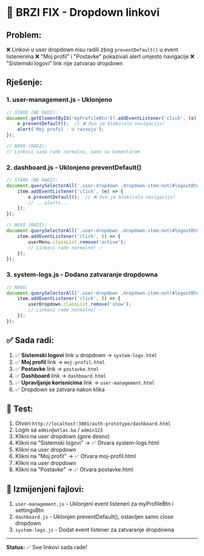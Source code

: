 # 🔧 BRZI FIX - Dropdown linkovi

## Problem:
❌ Linkovi u user dropdown nisu radili zbog `preventDefault()` u event listenerima
❌ "Moj profil" i "Postavke" pokazivali alert umjesto navigacije
❌ "Sistemski logovi" link nije zatvarao dropdown

## Rješenje:

### 1. **user-management.js** - Uklonjeno
```javascript
// STARO (NE RADI):
document.getElementById('myProfileBtn')?.addEventListener('click', (e) => {
    e.preventDefault();  // ❌ Ovo je blokiralo navigaciju!
    alert('Moj profil - U razvoju');
});

// NOVO (RADI):
// Linkovi sada rade normalno, samo sa komentarom
```

### 2. **dashboard.js** - Uklonjeno preventDefault()
```javascript
// STARO (NE RADI):
document.querySelectorAll('.user-dropdown .dropdown-item:not(#logoutBtn)').forEach(item => {
    item.addEventListener('click', (e) => {
        e.preventDefault();  // ❌ Ovo je blokiralo navigaciju!
        // ...alerts...
    });
});

// NOVO (RADI):
document.querySelectorAll('.user-dropdown .dropdown-item:not(#logoutBtn)').forEach(item => {
    item.addEventListener('click', () => {
        userMenu.classList.remove('active');
        // Linkovi rade normalno! ✅
    });
});
```

### 3. **system-logs.js** - Dodano zatvaranje dropdowna
```javascript
// NOVO:
document.querySelectorAll('.user-dropdown .dropdown-item:not(#logoutBtn)').forEach(item => {
    item.addEventListener('click', () => {
        userDropdown.classList.remove('show');
        // Linkovi rade normalno! ✅
    });
});
```

## ✅ Sada radi:

1. ✅ **Sistemski logovi** link u dropdown → `system-logs.html`
2. ✅ **Moj profil** link → `moj-profil.html`
3. ✅ **Postavke** link → `postavke.html`
4. ✅ **Dashboard** link → `dashboard.html`
5. ✅ **Upravljanje korisnicima** link → `user-management.html`
6. ✅ Dropdown se zatvara nakon klika

## 🧪 Test:

1. Otvori `http://localhost:3001/auth-prototype/dashboard.html`
2. Login sa `admin@atlas.ba` / `admin123`
3. Klikni na user dropdown (gore desno)
4. Klikni na "Sistemski logovi" → ✅ Otvara system-logs.html
5. Klikni na user dropdown
6. Klikni na "Moj profil" → ✅ Otvara moj-profil.html
7. Klikni na user dropdown
8. Klikni na "Postavke" → ✅ Otvara postavke.html

## 📁 Izmijenjeni fajlovi:

1. `user-management.js` - Uklonjeni event listeneri za myProfileBtn i settingsBtn
2. `dashboard.js` - Uklonjen preventDefault(), ostavljen samo close dropdown
3. `system-logs.js` - Dodat event listener za zatvaranje dropdowna

---

**Status:** ✅ Sve linkovi sada rade!
